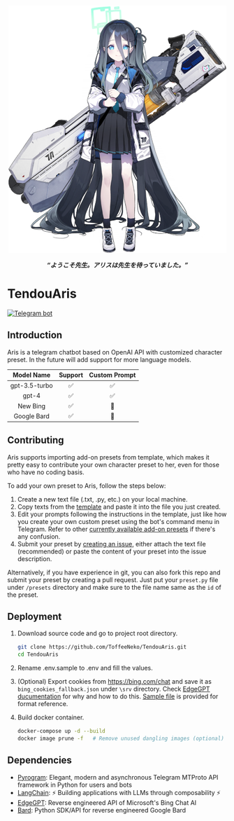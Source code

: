 <p align="center">
    <img src="resources/tendouaris.png" alt="Aris" width="500">
    <p align="center"></p>
    <p align="center">
        <b><i>“ようこそ先生。アリスは先生を待っていました。”</i></b>
    </p>
    <p align="center"></p>
</p>

# TendouAris

[![Telegram bot](https://img.shields.io/badge/bot-%40TendouArisBot-229ed9?logo=telegram&style=for-the-badge)](https://t.me/TendouArisBot)

## Introduction

Aris is a telegram chatbot based on OpenAI API with customized character preset. In the future will add support for more language models.

| Model Name | Support | Custom Prompt |
|:---:|:---:|:---:|
| gpt-3.5-turbo | ✅ | ✅ |
| gpt-4 | ✅ | ✅ |
| New Bing | ✅ | 🚫 |
| Google Bard | ✅ | 🚫 |

## Contributing

Aris supports importing add-on presets from template, which makes it pretty easy to contribute your own character preset to her, even for those who have no coding basis.

To add your own preset to Aris, follow the steps below:

1. Create a new text file (.txt, .py, etc.) on your local machine.
2. Copy texts from the [template](https://raw.githubusercontent.com/ToffeeNeko/TendouAris/master/presets/template.py) and paste it into the file you just created.
3. Edit your prompts following the instructions in the template, just like how you create your own custom preset using the bot's command menu in Telegram. Refer to other [currently available add-on presets](https://github.com/ToffeeNeko/TendouAris/tree/master/presets) if there's any confusion.
4. Submit your preset by [creating an issue](https://github.com/ToffeeNeko/TendouAris/issues/new), either attach the text file (recommended) or paste the content of your preset into the issue description.

Alternatively, if you have experience in git, you can also fork this repo and submit your preset by creating a pull request. Just put your `preset.py` file under `/presets` directory and make sure to the file name same as the `id` of the preset.

## Deployment

1. Download source code and go to project root directory.

    ``` bash
    git clone https://github.com/ToffeeNeko/TendouAris.git
    cd TendouAris
    ```

2. Rename .env.sample to .env and fill the values.
3. (Optional) Export cookies from <https://bing.com/chat> and save it as `bing_cookies_fallback.json` under `\srv` directory. Check [EdgeGPT ducumentation](https://github.com/acheong08/EdgeGPT#authentication) for why and how to do this. [Sample file](https://github.com/ToffeeNeko/TendouAris/tree/master/srv/bing_cookies_fallback.sample.json) is provided for format reference.
4. Build docker container.

    ``` bash
    docker-compose up -d --build
    docker image prune -f   # Remove unused dangling images (optional)
    ```

## Dependencies

- [Pyrogram](https://github.com/pyrogram/pyrogram): Elegant, modern and asynchronous Telegram MTProto API framework in Python for users and bots
- [LangChain](https://github.com/hwchase17/langchain): ⚡ Building applications with LLMs through composability ⚡
- [EdgeGPT](https://github.com/acheong08/EdgeGPT): Reverse engineered API of Microsoft's Bing Chat AI
- [Bard](https://github.com/acheong08/Bard): Python SDK/API for reverse engineered Google Bard
